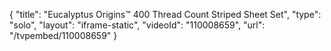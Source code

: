{
    "title": "Eucalyptus Origins&trade; 400 Thread Count Striped Sheet Set",
    "type": "solo",
    "layout": "iframe-static",
    "videoId": "110008659",
    "url": "\/tvpembed\/110008659"
}